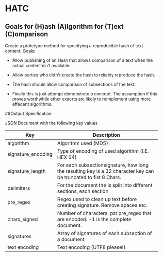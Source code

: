 HATC
====

## Goals for (H)ash (A)lgorithm for (T)ext (C)omparison
Create a prototype method for specifying a reproducible hash of text content. Goals:

* Allow publishing of an Hash that allows comparison of a text when the actual content 
isn't available. 

* Allow parties who didn't create the hash to reliably reproduce the hash.

* The hash should allow comparison of subsections of the text.

* Finally this is just attempt demonstrate a concept. The assumption if this proves 
worthwhile other experts are likely to reimplement using more effecent algorithms. 


##Output Specification

JSON Document with the following key values

| Key                  | Description                                                                                                          |
|----------------------|----------------------------------------------------------------------------------------------------------------------|
| algorithm            | Algorithm used  (MD5)                                                                                                |
| signature_encoding   | Type of encoding of used algorithm (I.E. HEX 64)                                                                     |
| signature_length     | For each subsectionsignature, how long the resulting key is a 32 character key can be truncated to fist 8 Chars. |
| delimiters           | For the document the is split into different sections, each section                                                  |
| pre_regex            | Regex used to clean up text before creating signature. Remove spaces etc.                                            |
| chars_signed         | Number of characters, pst pre_regex that are encoded. -1 is the complete document.                                   |
| signatures           | Array of signatures of each subsection of a document                                                                 |
| text encoding        | Text encoding (UTF8 please!)                                                                                   |
      